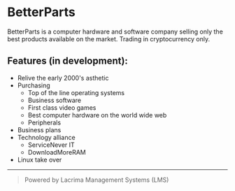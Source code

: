 # BetterParts
BetterParts is a computer hardware and software company selling only the best products available on the market.  Trading in cryptocurrency only.   

## Features (in development):
- Relive the early 2000's asthetic
- Purchasing 
    - Top of the line operating systems
    - Business software
    - First class video games
    - Best computer hardware on the world wide web
    - Peripherals
- Business plans
- Technology alliance
    - ServiceNever IT 
    - DownloadMoreRAM
- Linux take over 

---

> Powered by Lacrima Management Systems (LMS)